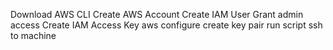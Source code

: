Download AWS CLI
Create AWS Account
Create IAM User
Grant admin access
Create IAM Access Key
aws configure
create key pair
run script
ssh to machine
